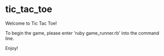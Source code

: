 tic_tac_toe
===========

Welcome to Tic Tac Toe!

To begin the game, please enter 'ruby game_runner.rb' into the command line.

Enjoy!
